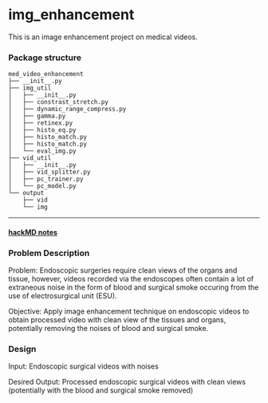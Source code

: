 # img_enhancement
This is an image enhancement project on medical videos.

### Package structure

```
med_video_enhancement
├── __init__.py
├── img_util
│   ├── __init__.py
│   ├── constrast_stretch.py
│   ├── dynamic_range_compress.py
│   ├── gamma.py
│   ├── retinex.py
│   ├── histo_eq.py
│   ├── histo_match.py
│   ├── histo_match.py
│   └── eval_img.py
├── vid_util
│   ├── __init__.py
│   ├── vid_splitter.py
│   ├── pc_trainer.py
│   └── pc_model.py
└── output
    ├── vid
    └── img
```
--------------------------------
#### [hackMD notes](https://hackmd.io/SkVk1-R0TeGcZOkP3kn0xw)

### Problem Description

Problem: Endoscopic surgeries require clean views of the organs and tissue, however, videos recorded via the endoscopes often contain a lot of extraneous noise in the form of blood and surgical smoke occuring from the use of electrosurgical unit (ESU).

Objective: Apply image enhancement technique on endoscopic videos to obtain processed video with clean view of the tissues and organs, potentially removing the noises of blood and surgical smoke.


### Design
Input: Endoscopic surgical videos with noises

Desired Output: Processed endoscopic surgical videos with clean views (potentially with the blood and surgical smoke removed)
